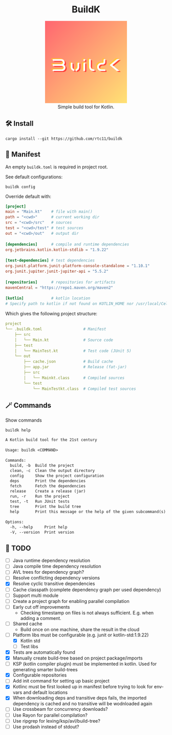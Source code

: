 <p><h1 align="center">BuildK</h1></p>

<p align="center">
  <img src="logo.png" alt="Build K logo" title="BuildK Logo" /> 
  <br>
  Simple build tool for Kotlin.
</p>

## 🛠️ Install
```shell
cargo install --git https://github.com/rtc11/buildk
```

## 📜 Manifest
An empty `buildk.toml` is required in project root.

See default configurations:
```shell
buildk config
```

Override default with:
```toml
[project]
main = "Main.kt"    # file with main()
path = "<cwd>"      # current working dir
src = "<cwd>/src"   # sources
test = "<cwd>/test" # test sources
out = "<cwd>/out"   # output dir

[dependencies]      # compile and runtime dependencies
org.jetbrains.kotlin.kotlin-stdlib = "1.9.22"

[test-dependencies] # test dependencies
org.junit.platform.junit-platform-console-standalone = "1.10.1"
org.junit.jupiter.junit-jupiter-api = "5.5.2"

[repositories]      # repositories for artifacts
mavenCentral = "https://repo1.maven.org/maven2"

[kotlin]            # kotlin location
# Specify path to kotlin if not found on KOTLIN_HOME nor /usr/local/Cellar/kotlin/1.9.22/
```

Which gives the following project structure:

```yaml
project
└── .buildk.toml                  # Manifest
    ├── src                       
    │   └── Main.kt               # Source code
    ├── test                      
    │   └── MainTest.kt           # Test code (JUnit 5)
    └── out
        ├── cache.json            # Build cache
        ├── app.jar               # Release (fat-jar)
        ├── src         
        │   └── Mainkt.class      # Compiled sources
        └── test
            └── MainTestkt.class  # Compiled test sources
```

## 🪄 Commands

Show commands
```shell
buildk help
```

```
A Kotlin build tool for the 21st century

Usage: buildk <COMMAND>

Commands:
  build, -b  Build the project
  clean, -c  Clean the output directory
  config     Show the project configuration
  deps       Print the dependencies
  fetch      Fetch the dependencies
  release    Create a release (jar)
  run, -r    Run the project
  test, -t   Run JUnit tests
  tree       Print the build tree
  help       Print this message or the help of the given subcommand(s)

Options:
  -h, --help     Print help
  -V, --version  Print version
```

## 🚧 TODO
- [ ] Java runtime dependency resolution
- [ ] Java compile time dependency resolution
- [ ] AVL trees for dependency graph?
- [ ] Resolve conflicting dependency versions
- [x] Resolve cyclic transitive dependencies
- [ ] Cache classpath (complete dependency graph per used dependency)
- [ ] Support multi module
- [ ] Create a project graph for enabling parallel compilation
- [ ] Early cut off improvements
  * Checking timestamp on files is not always sufficient. E.g. when adding a comment.
- [ ] Shared cache 
  * Build once on one machine, share the result in the cloud
- [ ] Platform libs must be configurable (e.g. junit or kotlin-std:1.9.22)
  - [x] Kotlin std
  - [ ] Test libs
- [x] Tests are automatically found
- [x] Manually create build-tree based on project package/imports
- [ ] KSP (kotlin compiler plugin) must be implemented in kotlin. Used for generating smarter build-trees
- [x] Configurable repositories
- [ ] Add init command for setting up basic project
- [x] Kotlinc must be first looked up in manifest before trying to look for env-vars and default locations
- [x] When downloading deps and transitive deps fails, the imported dependency is cached and no transitive will be wodnloaded again
- [ ] Use crossbeam for concurrency downloads?
- [ ] Use Rayon for parallel compilation?
- [ ] Use ripgrep for lexing/ksp/avl/build-tree?
- [ ] Use prodash instead of stdout?
